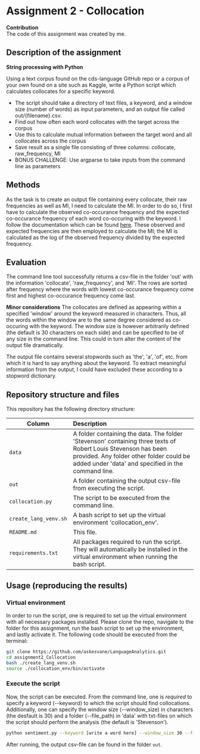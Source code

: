 # Assignment 2 - Collocation

__Contribution__<br>
The code of this assignment was created by me.

## Description of the assignment

__String processing with Python__

Using a text corpus found on the cds-language GitHub repo or a corpus of your own found on a site such as Kaggle, write a Python script which calculates collocates for a specific keyword.

- The script should take a directory of text files, a keyword, and a window size (number of words) as input parameters, and an output file called out/{filename}.csv.
- Find out how often each word collocates with the target across the corpus
- Use this to calculate mutual information between the target word and all collocates across the corpus
- Save result as a single file consisting of three columns: collocate, raw_frequency, MI
- BONUS CHALLENGE: Use argparse to take inputs from the command line as parameters

## Methods

As the task is to create an output file containing every collocate, their raw frequencies as well as MI, I need to calculate the MI. In order to do so, I first have to calculate the observed co-occurance frequency and the expected co-occurance frequency of each word co-occuring with the keyword. I follow the documentation which can be found [here](http://collocations.de/AM/index.html). These observed and expected frequencies are then employed to calculate the MI; the MI is calculated as the log of the observed frequency divided by the expected frequency.

## Evaluation

The command line tool successfully returns a csv-file in the folder 'out' with the information 'collocate', 'raw_frequency', and 'MI'. The rows are sorted after frequency where the words with lowest co-occurance frequency come first and highest co-occurance frequency come last.

__Minor considerations__
The collocates are defined as appearing within a specified 'window' around the keyword measured in characters. Thus, all the words within the window are to the same degree considered as co-occuring with the keyword. The window size is however arbitrarily defined (the default is 30 characters on each side) and can be specified to be of any size in the command line. This could in turn alter the content of the output file dramatically. 

The output file contains several stopwords such as 'the', 'a', 'of', etc. from which it is hard to say anything about the keyword. To extract meaningful information from the output, I could have excluded these according to a stopword dictionary.

## Repository structure and files
This repository has the following directory structure:

| Column | Description|
|--------|:-----------|
```data```| A folder containing the data. The folder 'Stevenson' containing three texts of Robert Louis Stevenson has been provided. Any folder other folder could be added under 'data' and specified in the command line.
```out```| A folder containing the output csv-file from executing the script.
```collocation.py```| The script to be executed from the command line.
```create_lang_venv.sh```| A bash script to set up the virtual environment 'collocation_env'.
```README.md```| This file.
```requirements.txt```| All packages required to run the script. They will automatically be installed in the virtual environment when running the bash script.


## Usage (reproducing the results)

### Virtual environment
In order to run the script, one is required to set up the virtual environment with all necessary packages installed. Please clone the repo, navigate to the folder for this assignment, run the bash script to set up the environment, and lastly activate it. The following code should be executed from the terminal:

```bash
git clone https://github.com/askesvane/LanguageAnalytics.git
cd assignment2_Collocation
bash ./create_lang_venv.sh
source ./collocation_env/bin/activate
```

### Execute the script 
Now, the script can be executed. From the command line, one is *required* to specify a keyword (--keyword) to which the script should find collocations. Additionally, one can specify the window size (--window_size) in characters (the desfault is 30) and a folder (--file_path) in 'data' with txt-files on which the script should perform the analysis (the default is 'Stevenson').

```bash
python sentiment.py --keyword [write a word here] --window_size 30 --file_path Stevenson
```
After running, the output csv-file can be found in the folder ```out```.